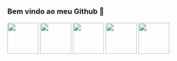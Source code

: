 ### Bem vindo ao meu Github 👋

<img src="https://cdn.jsdelivr.net/gh/devicons/devicon/icons/python/python-original-wordmark.svg" width="70px"/>
<img src="https://cdn.jsdelivr.net/gh/devicons/devicon/icons/html5/html5-original-wordmark.svg" width="70px" />
<img src="https://cdn.jsdelivr.net/gh/devicons/devicon/icons/css3/css3-original-wordmark.svg" width="70px"/>
<img src="https://cdn.jsdelivr.net/gh/devicons/devicon/icons/javascript/javascript-original.svg" width="70px"/>
<img src="https://cdn.jsdelivr.net/gh/devicons/devicon/icons/java/java-original-wordmark.svg" width="70px"/>
